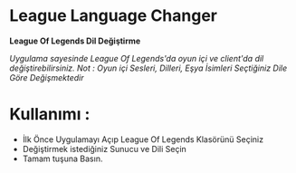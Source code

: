 # League Language Changer

__League Of Legends Dil Değiştirme__

_Uygulama sayesinde League Of Legends'da oyun içi ve client'da dil değiştirebilirsiniz._
_Not : Oyun içi Sesleri, Dilleri, Eşya İsimleri Seçtiğiniz Dile Göre Değişmektedir_

# Kullanımı :

* İlk Önce Uygulamayı Açıp League Of Legends Klasörünü Seçiniz
* Değiştirmek istediğiniz Sunucu ve Dili Seçin
* Tamam tuşuna Basın.
